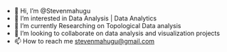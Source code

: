 - 👋 Hi, I’m @Stevenmahugu
- 👀 I’m interested in Data Analysis | Data Analytics
- 🌱 I’m currently Researching on Topological Data analysis 
- 💞️ I’m looking to collaborate on data analysis and visualization projects
- 📫 How to reach me stevenmahugu@gmail.com

<!---
Stevenmahugu/Stevenmahugu is a ✨ special ✨ repository because its `README.md` (this file) appears on your GitHub profile.
You can click the Preview link to take a look at your changes.
--->
